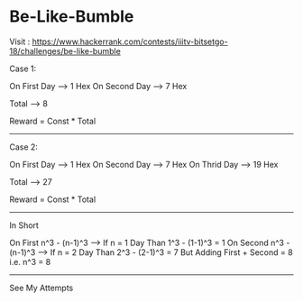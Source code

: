 # Be-Like-Bumble
Visit : https://www.hackerrank.com/contests/iiitv-bitsetgo-18/challenges/be-like-bumble

Case 1:

On First Day --> 1 Hex
On Second Day --> 7 Hex

Total        --> 8

Reward = Const * Total
____________________________________

Case 2:

On First Day --> 1 Hex
On Second Day --> 7 Hex
On Thrid Day --> 19 Hex

Total       --> 27

Reward = Const * Total

___________________________________


In Short

On First    n^3 - (n-1)^3      --> If n = 1 Day Than 1^3 - (1-1)^3 = 1
On Second   n^3 - (n-1)^3      --> If n = 2 Day Than 2^3 - (2-1)^3 = 7
But  Adding First + Second = 8    i.e.  n^3 = 8

___________________________________

See My Attempts

